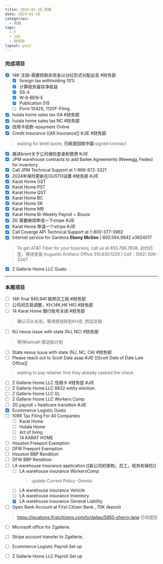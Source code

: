 ```yaml
---
title: 2024-01-18 周报
date: 2024-01-18
categories:
  - 周报
tags:
  - F
  - JIE
  - 财务部
layout: post
---
```

### 完成项目  
- [x] 14K 注销-需要把剩余资金以分红形式分配出去    #财务部 
	- [x] foreign tax withholding 10%
	- [x] 计算税务留存净收益
	- [x] SS-4
	- [x] W-8-BEN-E
	- [x] Publication 515
	- [ ] Form 1042S, 1120F-Filing
- [x] hulala home sales tax GA #财务部 
- [x] hulala home sales tax NC #财务部 
- [x] 信用卡收款-epayment Online
- [x] Credit Insurance [[AR Insurance]]     #JIE  #财务部 
> waiting for brett quote, **已经发回给中国**
> signed contract
- [x] 跟进brent关于公司保险登录和使用 #JIE 
- [x] JPM warehouse contracts to add Bailee Agreements (Newegg, Fedex) for inventory
- [x]  Call JPM Technical Support at 1-866-872-3321
- [x] 2024年保险更新在GUSTO设置 #财务部 #JIE 
- [x] Karat Home GST
- [x] Karat Home PST
- [x] Karat Home QST
- [x] Karat Home BC
- [x] Karat Home SK
- [x] Karat Home MB
- [x] Karat Home Bi-Weekly Payroll + Bouns
- [x] ZG  需要麻烦申请一下stripe #JIE 
- [x] Karat Home 申请一个stripe #JIE 
- [x] Call Coverge API Technical Support at 1-800-377-3962
- [x] Internet service for Gardena  **Ebony McGee** | 800.594.9842 x3624017
> To get AT&T Fiber for your business, call us at 855.788.7838.
> 合约已签，等待安装 Augustin Arellano
> Office  310.630.1226   |  Cell：(562) 506-3347 
- [x] Z Gallerie Home LLC  Gusto

---
### 本周项目

- [ ] 14K final 940,941 联邦员工税 #财务部
- [ ] 公司间交易调整，KH,14K,HK HIO #财务部 
- [ ] 14 Karat Home 银行账号关闭 #财务部   
> 确认可以关闭，等待把钱转到KH去 ,然后交税
- [ ] NJ nexus issue with state (NJ, NC)  #财务部 
> 等待hannah 那边给计划  
- [ ] State nexus issue with state (NJ, NC, CA)  #财务部 
- [ ] Please reach out to Scott Dale asap #JIE    [[Scott Dale of Dale Law Office]]    
> waiting to pay retainer first
> they already cashed the check
- [ ] Z Gallerie Home LLC 信用卡 #财务部 #JIE 
- [ ] Z Gallerie Home LLC 8832 entity election
- [ ] Z Gallerie Home LLC GL 
- [ ] Z Gallerie Home LLC Workers Comp
- [ ] ZG payroll + healtcare transition  #JIE 
- [x] Ecommerce Logistic Gusto
- [ ] 1099 Tax Filing For All Companies
	- [ ] Karat Home
	- [ ] Hulala Home
	- [ ] Art of living
	- [ ] 14 KARAT HOME
- [ ] Houston Freeport Exemption
- [ ] DFW Freeport Exemption
- [ ] Houston BBP Rendition
- [ ] DFW BBP Rendition
- [ ] LA warehouse insurance application  [[新公司的架构，员工，税务和保险]]
	- [ ] LA warehouse insurance WorkersComp
		> update Current Policy  -Dennis
	- [ ] LA warehouse insurance Vehicle
	- [ ] LA warehouse insurance Inventory
	- [x] LA warehouse insurance General Liability
- [ ] Open Bank Account at First Citizen Bank , 70K deposit
> 	https://locations.firstcitizens.com/tx/dallas/5950-sherry-lane
> 	已经提交
- [ ] Microsoft office for Zgallerie.
- [ ] Stripe account transfer to Zgallerie.
- [ ] Ecommerce Logistic Payroll Set up
- [ ] Z Gallerie Home LLC Payroll Set up



































































































































































































































